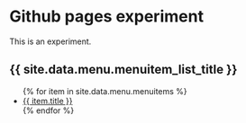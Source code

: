 
# Github pages experiment

This is an experiment.

<h2>{{ site.data.menu.menuitem_list_title }}</h2>
<ul>
   {% for item in site.data.menu.menuitems %}
      <li><a href="{{ item.url }}">{{ item.title }}</a></li>
   {% endfor %}
</ul>
